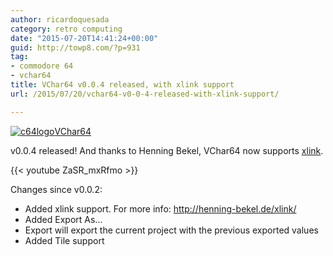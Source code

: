 ```yaml
---
author: ricardoquesada
category: retro computing
date: "2015-07-20T14:41:24+00:00"
guid: http://towp8.com/?p=931
tag:
- commodore 64
- vchar64
title: VChar64 v0.0.4 released, with xlink support
url: /2015/07/20/vchar64-v0-0-4-released-with-xlink-support/

---
```


[![c64logo](/wp-content/uploads/2015/02/c64logo.png)](/wp-content/uploads/2015/02/c64logo.png)[VChar64](https://github.com/ricardoquesada/vchar64)

v0.0.4 released! And thanks to Henning Bekel, VChar64 now
supports [xlink](http://henning-bekel.de/xlink/).

{{< youtube ZaSR_mxRfmo >}}

Changes since v0.0.2:

- Added xlink support. For more info: http://henning-bekel.de/xlink/
- Added Export As...
- Export will export the current project with the previous exported values
- Added Tile support
